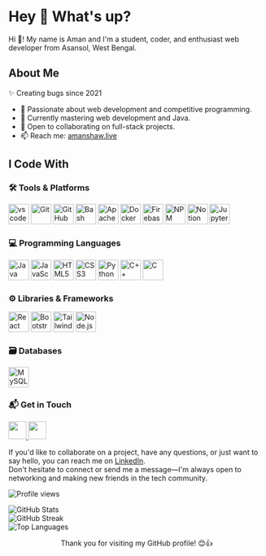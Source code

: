 <h1 align="left">Hey 👋 What's up?</h1>

<p align="left">
  Hi 👋! My name is Aman and I'm a student, coder, and enthusiast web developer from Asansol, West Bengal.
</p>

<h2 align="left">About Me</h2>
<p align="left">✨ Creating bugs since 2021</p>
<ul>
  <li>👀 Passionate about web development and competitive programming.</li>
  <li>🌱 Currently mastering web development and Java.</li>
  <li>💞️ Open to collaborating on full-stack projects.</li>
  <li>📫 Reach me: <a href="amanshaw.live">amanshaw.live</a></li>
</ul>

<h2 align="left">I Code With</h2>

<!-- Tools -->
<h3>🛠 Tools & Platforms</h3>
<p align="left">
 <img src="https://cdn.jsdelivr.net/gh/devicons/devicon/icons/vscode/vscode-original.svg" height="40" alt="vscode logo"  />
  <img src="https://cdn.jsdelivr.net/gh/devicons/devicon/icons/git/git-original.svg" height="40" alt="Git" />
  <img src="https://cdn.jsdelivr.net/gh/devicons/devicon/icons/github/github-original.svg" height="40" alt="GitHub" />
  <img src="https://cdn.jsdelivr.net/gh/devicons/devicon/icons/bash/bash-original.svg" height="40" alt="Bash" />
  <img src="https://cdn.jsdelivr.net/gh/devicons/devicon/icons/apache/apache-original.svg" height="40" alt="Apache" />
  <img src="https://cdn.jsdelivr.net/gh/devicons/devicon/icons/docker/docker-original.svg" height="40" alt="Docker" />
  <img src="https://cdn.jsdelivr.net/gh/devicons/devicon/icons/firebase/firebase-plain.svg" height="40" alt="Firebase" />
  <img src="https://cdn.jsdelivr.net/gh/devicons/devicon/icons/npm/npm-original-wordmark.svg" height="40" alt="NPM" />
  <img src="https://cdn.jsdelivr.net/gh/devicons/devicon/icons/notion/notion-original.svg" height="40" alt="Notion" />
  <img src="https://cdn.jsdelivr.net/gh/devicons/devicon/icons/jupyter/jupyter-original.svg" height="40" alt="Jupyter" />
</p>

<!-- Languages -->
<h3>💻 Programming Languages</h3>
<p align="left">
  <img src="https://cdn.jsdelivr.net/gh/devicons/devicon/icons/java/java-original.svg" height="40" alt="Java" />
  <img src="https://cdn.jsdelivr.net/gh/devicons/devicon/icons/javascript/javascript-original.svg" height="40" alt="JavaScript" />
  <img src="https://cdn.jsdelivr.net/gh/devicons/devicon/icons/html5/html5-original.svg" height="40" alt="HTML5" />
  <img src="https://cdn.jsdelivr.net/gh/devicons/devicon/icons/css3/css3-original.svg" height="40" alt="CSS3" />
  <img src="https://cdn.jsdelivr.net/gh/devicons/devicon/icons/python/python-original.svg" height="40" alt="Python" />
  <img src="https://cdn.jsdelivr.net/gh/devicons/devicon/icons/cplusplus/cplusplus-original.svg" height="40" alt="C++" />
  <img src="https://cdn.jsdelivr.net/gh/devicons/devicon/icons/c/c-original.svg" height="40" alt="C" />
</p>

<!-- Libraries & Frameworks -->
<h3>⚙️ Libraries & Frameworks</h3>
<p align="left">
  <img src="https://cdn.jsdelivr.net/gh/devicons/devicon/icons/react/react-original.svg" height="40" alt="React" />
  <img src="https://cdn.jsdelivr.net/gh/devicons/devicon/icons/bootstrap/bootstrap-original.svg" height="40" alt="Bootstrap" />
  <img src="https://cdn.jsdelivr.net/gh/devicons/devicon/icons/tailwindcss/tailwindcss-original-wordmark.svg" height="40" alt="Tailwind CSS" />
  <img src="https://cdn.jsdelivr.net/gh/devicons/devicon/icons/nodejs/nodejs-original.svg" height="40" alt="Node.js" />
</p>

<!-- Databases -->
<h3>🗃 Databases</h3>
<p align="left">
  <img src="https://cdn.jsdelivr.net/gh/devicons/devicon/icons/mysql/mysql-original.svg" height="40" alt="MySQL" />
</p>

<!-- Contact -->
<h3>📬 Get in Touch</h3>
<p>
   <a href="https://www.linkedin.com/comm/mynetwork/discovery-see-all?usecase=PEOPLE_FOLLOWS&followMember=amanshaw445" target="_blank">
    <img src="https://img.shields.io/badge/Follow%20on%20LinkedIn-0A66C2?style=for-the-badge&logo=linkedin&logoColor=white" height="35"/>
  </a>
  <a href="mailto:amanshaw817@gmail.com">
    <img src="https://img.shields.io/static/v1?message=Gmail&logo=gmail&label=&color=D14836&logoColor=white&labelColor=&style=for-the-badge" height="35" />
  </a>
</p>

<p>If you'd like to collaborate on a project, have any questions, or just want to say hello, you can reach me on
  <a href="https://www.linkedin.com/in/amanshaw445/">LinkedIn</a>.
  <br>Don't hesitate to connect or send me a message—I'm always open to networking and making new friends in the tech community.
</p>


<p align="left">
  <img src="https://komarev.com/ghpvc/?username=amanshaw445&label=Profile%20views&color=0e75b6&style=flat" alt="Profile views" />
</p>

<div align="left">
  <img
    src="https://github-readme-stats.vercel.app/api?username=amanshaw445&show_icons=true&theme=radical&hide_title=true&hide_border=true"
    alt="GitHub Stats"
  />
  <br />
  <img
    src="https://github-readme-streak-stats.herokuapp.com?user=amanshaw445&theme=radical&hide_border=true"
    alt="GitHub Streak"
  />
  <br />
  <img
    src="https://github-readme-stats.vercel.app/api/top-langs/?username=amanshaw445&layout=compact&theme=radical&hide_border=true"
    alt="Top Languages"
  />
</div>


<p align="center">Thank you for visiting my GitHub profile! 😊👍</p>
